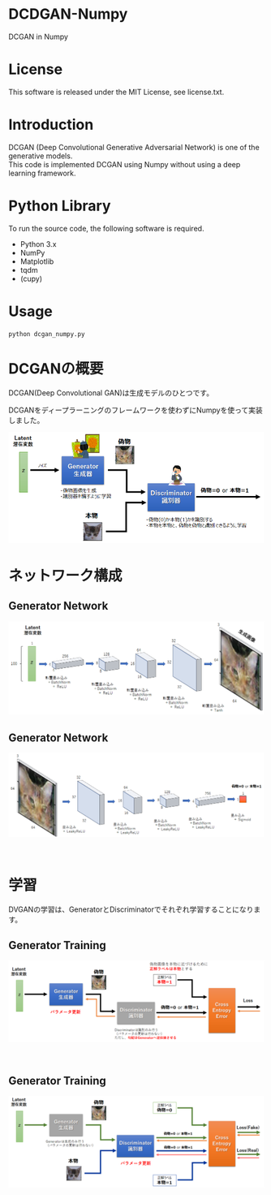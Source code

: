 # DCDGAN-Numpy
DCGAN in Numpy

# License
This software is released under the MIT License, see license.txt.

# Introduction

DCGAN (Deep Convolutional Generative Adversarial Network) is one of the generative models.
<br>
This code is implemented DCGAN using Numpy without using a deep learning framework.


# Python Library

To run the source code, the following software is required.

* Python 3.x
* NumPy
* Matplotlib
* tqdm
* (cupy)


# Usage

```console
python dcgan_numpy.py
```



# DCGANの概要

DCGAN(Deep Convolutional GAN)は生成モデルのひとつです。


DCGANをディープラーニングのフレームワークを使わずにNumpyを使って実装しました。

![DCGAN_Overview](https://github.com/pometa0507/DCDGAN-Numpy/blob/master/images/appendix/DCGAN-Overview.png)



# ネットワーク構成

## Generator Network

![Generator-Network](https://github.com/pometa0507/DCDGAN-Numpy/blob/master/images/appendix/Generator-Network.png)


## Generator Network

![Discriminator-Network](https://github.com/pometa0507/DCDGAN-Numpy/blob/master/images/appendix/Discriminator-Network.png)


<br>

# 学習

DVGANの学習は、GeneratorとDiscriminatorでそれぞれ学習することになります。
<br>


## Generator Training

![Generator-Training](https://github.com/pometa0507/DCDGAN-Numpy/blob/master/images/appendix/Generator-Training.png)

<br>


## Generator Training

![Discriminator-Training](https://github.com/pometa0507/DCDGAN-Numpy/blob/master/images/appendix/Discriminator-Training.png)
